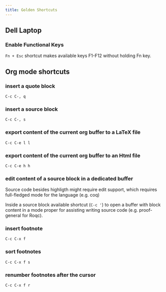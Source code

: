 ```yaml
---
title: Golden Shortcuts
---
```


## Dell Laptop

### Enable Functional Keys

`Fn + Esc` shortcut makes available keys F1-F12 without holding Fn
key.

## Org mode shortcuts


### insert a quote block

`C-c C-, q`



### insert a source block

`C-c C-, s`


### export content of the current org buffer to a LaTeX file

`C-c C-e l l`


### export content of the current org buffer to an Html file

`C-c C-e h h`


### edit content of a source block in a dedicated buffer

Source code besides highligth might require edit support, which
requires full-fledged mode for the language (e.g. coq)

Inside a source block available shortcut (`C-c '`) to open a buffer with
block content in a mode proper for assisting writing source code
(e.g. proof-general for Roqc).


### insert footnote

`C-c C-x f`


### sort footnotes

`C-c C-x f s`


### renumber footnotes after the cursor

`C-c C-x f r`
